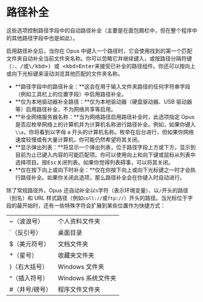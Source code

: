 # 路径补全

这些选项控制路径字段中的自动路径补全（主要是在面包屑栏中，但在整个程序中的其他路径字段中也是如此）。

启用路径补全后，当你在 Opus 中键入一个路径时，它会使用找到的第一个匹配文件夹自动补全当前文件夹名称。你可以忽略它并继续键入，或按路径分隔符键（<kbd>:</kbd>、<kbd>/</kbd>或<kbd>\\/kbd\>) 或 \<kbd\>Enter</kbd>来接受已补全的路径组件。你还可以按<kbd>向上</kbd>或<kbd>向下</kbd>光标键来滚动浏览其他匹配的文件夹名称。

- **路径字段中的路径补全：**这会在用于输入文件夹路径的任何字符串字段（例如工具栏上的位置字段）中启用路径补全。
- **仅为本地驱动器补全路径：**仅为本地驱动器（硬盘驱动器、USB 驱动器等）启用路径补全，不为网络共享等启用。
- **补全网络服务器名称：**当为网络路径启用路径补全时，此选项指定 Opus 是否应枚举网络上的计算机并为计算机名称进行路径补全。例如，如果你键入 `\\a`，你将看到以字母 a 开头的计算机名称。枚举在后台进行，但如果你网络速度较慢或有大量计算机，你可能仍然希望将其关闭。
- **显示弹出列表：**将显示一个弹出列表，位于路径字段上方或下方，显示到目前为止已键入内容的可能匹配项。你可以使用<kbd>向上</kbd>和<kbd>向下</kbd>键或鼠标从列表中选择项目。按<kbd>Esc</kbd>关闭列表。如果你觉得列表碍事，可以将其关闭。
- **仅在按下<kbd>向上</kbd>或<kbd>向下</kbd>时补全：**仅在你按下向上或向下光标键之一时才会执行路径补全。如果你关闭此选项，那么路径补全会在你键入时自动进行。

除了常规路径外，Opus 还自动补全以`%`字符（表示环境变量）、以`/`开头的路径（别名）和 URL 样式路径（例如`coll://`或`ftp://`）开头的路径。当光标位于字段的最开始时，还有一些特殊字符会扩展到某些位置作为快捷方式：

|                      |                              |
|----------------------|------------------------------|
| ~（波浪号）            | 个人资料文件夹               |
| \`（反引号）       | 桌面目录                    |
| \$（美元符号）     | 文档文件夹                   |
| \*（星号）        | 收藏夹文件夹                 |
| }（右大括号）      | Windows 文件夹               |
| ^（插入符号）            | Windows 系统文件夹          |
| \#（井号/磅号） | 程序文件文件夹             |